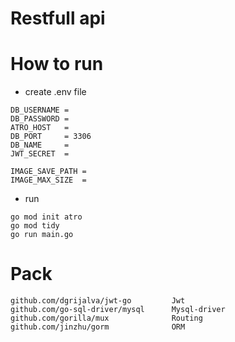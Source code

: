 # Restfull api 


# How to run 

- create .env file 

```
DB_USERNAME = 
DB_PASSWORD = 
ATRO_HOST   = 
DB_PORT     = 3306
DB_NAME     = 
JWT_SECRET  = 

IMAGE_SAVE_PATH = 
IMAGE_MAX_SIZE  = 
```

- run
```
go mod init atro
go mod tidy
go run main.go
```

# Pack 

```
github.com/dgrijalva/jwt-go         Jwt 
github.com/go-sql-driver/mysql      Mysql-driver 
github.com/gorilla/mux              Routing 
github.com/jinzhu/gorm              ORM
```